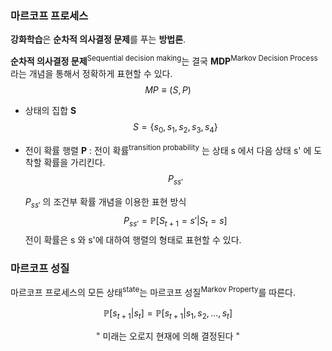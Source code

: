 
### 마르코프 프로세스

**강화학습**은 **순차적 의사결정 문제**를 푸는 **방법론**.

**순차적 의사결정 문제**<sup>Sequential decision making</sup>는 결국 **MDP**<sup>Markov Decision Process</sup> 라는 개념을 통해서 정확하게 표현할 수 있다.
$$ MP \equiv (S, P)$$
- 상태의 집합 **S**
$$ S= \{s_0, s_1, s_2, s_3, s_4 \} $$

- 전이 확률 행렬 **P**
	: 전이 확률<sup>transition probability</sup> 는 상태 s 에서 다음 상태 s' 에 도착할 확률을 가리킨다. 
$$ P_{ss'} $$

	$P_{ss'}$ 의 조건부 확률 개념을 이용한 표현 방식
$$ P_{ss'} = \mathbb{P}[S_{t+1} = s'|S_t = s]$$
	전이 확률은 s 와 s'에 대하여 행렬의 형태로 표현할 수 있다.


### 마르코프 성질
마르코프 프로세스의 모든 상태<sup>state</sup>는 마르코프 성질<sup>Markov Property</sup>를 따른다.

$$ \mathbb{P}[s_{t+1}|s_t] = \mathbb{P}[s_{t+1}|s_1, s_2,...,s_t] $$
<center>" 미래는 오로지 현재에 의해 결정된다 "</center>

